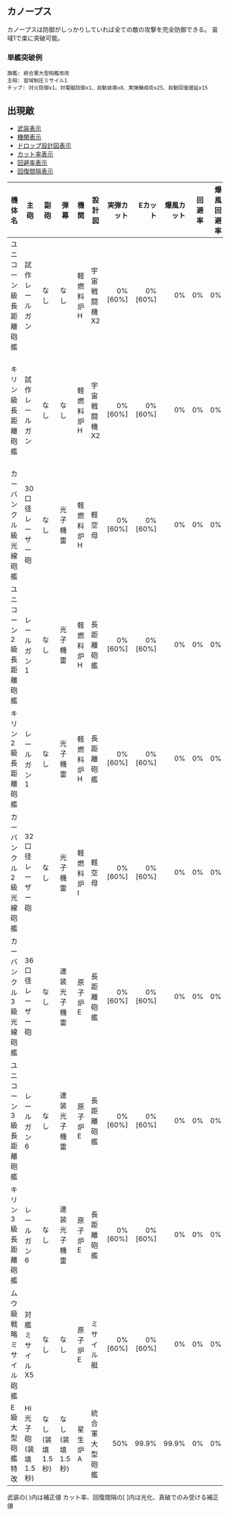 ## カノープス

カノープスは防御がしっかりしていれば全ての敵の攻撃を完全防御できる。
宙域1で楽に突破可能。

### 単艦突破例

```
旗艦: 統合軍大型砲艦改改
主砲: 宙域制圧ミサイル1
チップ: 対火防御x1、対電磁防御x1、自動装填x8、実弾錬成術x25、自動回復遅延x15
```

## 出現敵

<script>function table_col_visible(table, cols){$(table).find(cols.map(function(col) {return "thead th:nth-child(" + col + "), tbody tr td:nth-child(" + col + ")";}).join(", ")).toggle();}$(window).on('load', function () {table_col_visible($("#visible_list")[0].nextSibling.nextSibling, [2, 3, 4, 5, 6, 7, 8, 9, 10, 11, 12]);});</script>
<ul id="visible_list">
  <li><a href="javascript:void(0)" onclick="table_col_visible(this.parentNode.parentNode.nextSibling.nextSibling, [2, 3, 4])">武装表示</a></li>
  <li><a href="javascript:void(0)" onclick="table_col_visible(this.parentNode.parentNode.nextSibling.nextSibling, [5])">機関表示</a></li>
  <li><a href="javascript:void(0)" onclick="table_col_visible(this.parentNode.parentNode.nextSibling.nextSibling, [6])">ドロップ設計図表示</a></li>
  <li><a href="javascript:void(0)" onclick="table_col_visible(this.parentNode.parentNode.nextSibling.nextSibling, [7, 8, 9])">カット率表示</a></li>
  <li><a href="javascript:void(0)" onclick="table_col_visible(this.parentNode.parentNode.nextSibling.nextSibling, [10, 11])">回避率表示</a></li>
  <li><a href="javascript:void(0)" onclick="table_col_visible(this.parentNode.parentNode.nextSibling.nextSibling, [12])">回復間隔表示</a></li>
</ul>

| 機体名                  | 主砲                | 副砲            | 弾幕            | 機関      | 設計図         | 実弾カット | Eカット  | 爆風カット | 回避率 | 爆風回避率 | 回復間隔   | 登場ステージ                      |
|-------------------------|---------------------|-----------------|-----------------|-----------|----------------|-----------:|---------:|-----------:|-------:|-----------:|------------|-----------------------------------|
| ユニコーン級長距離砲艦  | 試作レールガン      | なし            | なし            | 軽燃料炉H | 宇宙戦闘機X2   |    0%[60%] |  0%[60%] |         0% |     0% |         0% | なし[30秒] | 1、2、3、4、5、6、7、8、9、10     |
| キリン級長距離砲艦      | 試作レールガン      | なし            | なし            | 軽燃料炉H | 宇宙戦闘機X2   |    0%[60%] |  0%[60%] |         0% |     0% |         0% | なし[30秒] | 1ボス、2、3、4、5、6、7、8、9、10 |
| カーバンクル級光線砲艦  | 30口径レーザー砲    | なし            | 光子機雷        | 軽燃料炉H | 軽空母         |    0%[60%] |  0%[60%] |         0% |     0% |         0% | なし[30秒] | 2ボス、3、4、5、6、7、8、9、10    |
| ユニコーン2級長距離砲艦 | レールガン1         | なし            | 光子機雷        | 軽燃料炉H | 長距離砲艦     |    0%[60%] |  0%[60%] |         0% |     0% |         0% | なし[30秒] | 3ボス、4、5、6、7、8、9、10       |
| キリン2級長距離砲艦     | レールガン1         | なし            | 光子機雷        | 軽燃料炉H | 長距離砲艦     |    0%[60%] |  0%[60%] |         0% |     0% |         0% | なし[30秒] | 4ボス、5、6、7、8、9、10          |
| カーバンクル2級光線砲艦 | 32口径レーザー砲    | なし            | 光子機雷        | 軽燃料炉I | 軽空母         |    0%[60%] |  0%[60%] |         0% |     0% |         0% | なし[30秒] | 5ボス、6、7、8、9、10             |
| カーバンクル3級光線砲艦 | 36口径レーザー砲    | なし            | 連装光子機雷    | 原子炉E   | 長距離砲艦     |    0%[60%] |  0%[60%] |         0% |     0% |         0% | なし[30秒] | 6ボス、7、8、9、10                |
| ユニコーン3級長距離砲艦 | レールガン6         | なし            | 連装光子機雷    | 原子炉E   | 長距離砲艦     |    0%[60%] |  0%[60%] |         0% |     0% |         0% | なし[30秒] | 7ボス、8、9、10                   |
| キリン3級長距離砲艦     | レールガン6         | なし            | 連装光子機雷    | 原子炉E   | 長距離砲艦     |    0%[60%] |  0%[60%] |         0% |     0% |         0% | なし[30秒] | 8ボス、9、10                      |
| ムウ級戦略ミサイル砲艦  | 対艦ミサイルX5      | なし            | なし            | 原子炉E   | ミサイル艇     |    0%[60%] |  0%[60%] |         0% |     0% |         0% | なし[30秒] | 9ボス、10                         |
| E級大型砲艦特改         | Hi光子砲(装填1.5秒) | なし(装填1.5秒) | なし(装填1.5秒) | 星生炉A   | 統合軍大型砲艦 |        50% |    99.9% |      99.9% |     0% |         0% | 4秒        | 10ボス                            |

武装の( )内は補正値
カット率、回復間隔の[ ]内は光化、真破でのみ受ける補正値
